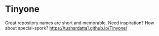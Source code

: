 # Tinyone
Great repository names are short and memorable. Need inspiration? How about special-spork?
 https://tushardatta1.github.io/Tinyone/
